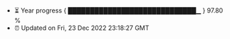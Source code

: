 - ⏳ Year progress { █████████████████████████████▁ } 97.80 %
- ⏰ Updated on Fri, 23 Dec 2022 23:18:27 GMT

